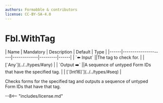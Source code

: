 ```yaml
---
authors: Formabble & contributors
license: CC-BY-SA-4.0
---
```



# Fbl.WithTag

<div class="sh-parameters" markdown="1">
| Name | Mandatory | Description | Default | Type |
|------|---------------------|-------------|---------|------|
| `⬅️ Input` ||The tag to check for. | | [`Any`](../../types/#any) |
| `Output ➡️` ||A sequence of untyped Form IDs that have the specified tag. | | [`[Int16]`](../../types/#seq) |

</div>

Checks forms for the specified tag and outputs a sequence of untyped Form IDs that have that tag.

--8<-- "includes/license.md"

